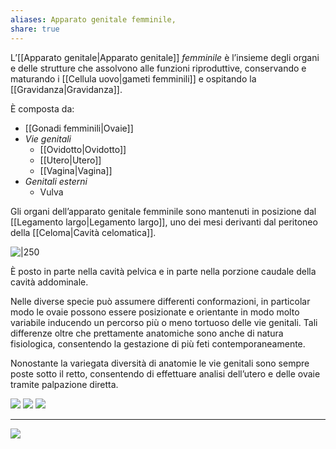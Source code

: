 ```yaml
---
aliases: Apparato genitale femminile,
share: true
---
```

L’[[Apparato genitale|Apparato genitale]] *femminile* è l’insieme degli organi e delle strutture che assolvono alle funzioni riproduttive, conservando e maturando i [[Cellula uovo|gameti femminili]] e ospitando la [[Gravidanza|Gravidanza]].

È composta da:
- [[Gonadi femminili|Ovaie]]
- *Vie genitali*
	- [[Ovidotto|Ovidotto]]
	- [[Utero|Utero]]
	- [[Vagina|Vagina]]
- *Genitali esterni*
	- Vulva

Gli organi dell’apparato genitale femminile sono mantenuti in posizione dal [[Legamento largo|Legamento largo]], uno dei mesi derivanti dal peritoneo della [[Celoma|Cavità celomatica]].

![|250](00babb15a6a1119ed53373082be40cb2_MD5%201.png)


È posto in parte nella cavità pelvica e in parte nella porzione caudale della cavità addominale.

Nelle diverse specie può assumere differenti conformazioni, in particolar modo le ovaie possono essere posizionate e orientante in modo molto variabile inducendo un percorso più o meno tortuoso delle vie genitali.
Tali differenze oltre che prettamente anatomiche sono anche di natura fisiologica, consentendo la gestazione di più feti contemporaneamente.

Nonostante la variegata diversità di anatomie le vie genitali sono sempre poste sotto il retto, consentendo di effettuare analisi dell’utero e delle ovaie tramite palpazione diretta.

![](231da0af3db6b18418f78b18efe17108_MD5%201.png)
![](582b5d6f8e2387c2c54f304f7f1faa72_MD5%201.png)
![](5b3f00f0402e808e276c25144a44bfaa_MD5%201.png)

---
![](ca30ea2be647e89a88073af2eb66f23c_MD5%201.png)
